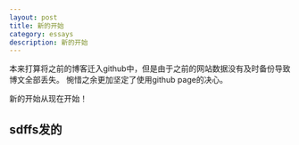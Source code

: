 ```yaml
---
layout: post
title: 新的开始
category: essays
description: 新的开始
---
```

  本来打算将之前的博客迁入github中，但是由于之前的网站数据没有及时备份导致博文全部丢失。
  惋惜之余更加坚定了使用github page的决心。
  
  新的开始从现在开始！ 

## sdffs发的



